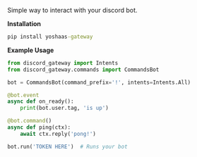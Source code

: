 
Simple way to interact with your discord bot.


**Installation**
```cmd
pip install yoshaas-gateway
```


**Example Usage**
```python
from discord_gateway import Intents
from discord_gateway.commands import CommandsBot

bot = CommandsBot(command_prefix='!', intents=Intents.All)

@bot.event
async def on_ready():
    print(bot.user.tag, 'is up')

@bot.command()
async def ping(ctx):
    await ctx.reply('pong!')

bot.run('TOKEN HERE')  # Runs your bot
```